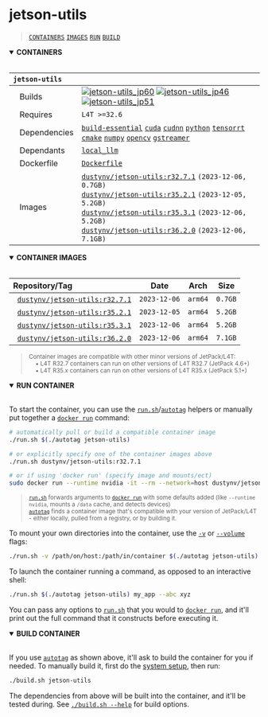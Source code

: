 # jetson-utils

> [`CONTAINERS`](#user-content-containers) [`IMAGES`](#user-content-images) [`RUN`](#user-content-run) [`BUILD`](#user-content-build)

<details open>
<summary><b><a id="containers">CONTAINERS</a></b></summary>
<br>

| **`jetson-utils`** | |
| :-- | :-- |
| &nbsp;&nbsp;&nbsp;Builds | [![`jetson-utils_jp60`](https://img.shields.io/github/actions/workflow/status/dusty-nv/jetson-containers/jetson-utils_jp60.yml?label=jetson-utils:jp60)](https://github.com/dusty-nv/jetson-containers/actions/workflows/jetson-utils_jp60.yml) [![`jetson-utils_jp46`](https://img.shields.io/github/actions/workflow/status/dusty-nv/jetson-containers/jetson-utils_jp46.yml?label=jetson-utils:jp46)](https://github.com/dusty-nv/jetson-containers/actions/workflows/jetson-utils_jp46.yml) [![`jetson-utils_jp51`](https://img.shields.io/github/actions/workflow/status/dusty-nv/jetson-containers/jetson-utils_jp51.yml?label=jetson-utils:jp51)](https://github.com/dusty-nv/jetson-containers/actions/workflows/jetson-utils_jp51.yml) |
| &nbsp;&nbsp;&nbsp;Requires | `L4T >=32.6` |
| &nbsp;&nbsp;&nbsp;Dependencies | [`build-essential`](/packages/build-essential) [`cuda`](/packages/cuda/cuda) [`cudnn`](/packages/cuda/cudnn) [`python`](/packages/python) [`tensorrt`](/packages/tensorrt) [`cmake`](/packages/cmake/cmake_pip) [`numpy`](/packages/numpy) [`opencv`](/packages/opencv) [`gstreamer`](/packages/gstreamer) |
| &nbsp;&nbsp;&nbsp;Dependants | [`local_llm`](/packages/llm/local_llm) |
| &nbsp;&nbsp;&nbsp;Dockerfile | [`Dockerfile`](Dockerfile) |
| &nbsp;&nbsp;&nbsp;Images | [`dustynv/jetson-utils:r32.7.1`](https://hub.docker.com/r/dustynv/jetson-utils/tags) `(2023-12-06, 0.7GB)`<br>[`dustynv/jetson-utils:r35.2.1`](https://hub.docker.com/r/dustynv/jetson-utils/tags) `(2023-12-05, 5.2GB)`<br>[`dustynv/jetson-utils:r35.3.1`](https://hub.docker.com/r/dustynv/jetson-utils/tags) `(2023-12-06, 5.2GB)`<br>[`dustynv/jetson-utils:r36.2.0`](https://hub.docker.com/r/dustynv/jetson-utils/tags) `(2023-12-06, 7.1GB)` |

</details>

<details open>
<summary><b><a id="images">CONTAINER IMAGES</a></b></summary>
<br>

| Repository/Tag | Date | Arch | Size |
| :-- | :--: | :--: | :--: |
| &nbsp;&nbsp;[`dustynv/jetson-utils:r32.7.1`](https://hub.docker.com/r/dustynv/jetson-utils/tags) | `2023-12-06` | `arm64` | `0.7GB` |
| &nbsp;&nbsp;[`dustynv/jetson-utils:r35.2.1`](https://hub.docker.com/r/dustynv/jetson-utils/tags) | `2023-12-05` | `arm64` | `5.2GB` |
| &nbsp;&nbsp;[`dustynv/jetson-utils:r35.3.1`](https://hub.docker.com/r/dustynv/jetson-utils/tags) | `2023-12-06` | `arm64` | `5.2GB` |
| &nbsp;&nbsp;[`dustynv/jetson-utils:r36.2.0`](https://hub.docker.com/r/dustynv/jetson-utils/tags) | `2023-12-06` | `arm64` | `7.1GB` |

> <sub>Container images are compatible with other minor versions of JetPack/L4T:</sub><br>
> <sub>&nbsp;&nbsp;&nbsp;&nbsp;• L4T R32.7 containers can run on other versions of L4T R32.7 (JetPack 4.6+)</sub><br>
> <sub>&nbsp;&nbsp;&nbsp;&nbsp;• L4T R35.x containers can run on other versions of L4T R35.x (JetPack 5.1+)</sub><br>
</details>

<details open>
<summary><b><a id="run">RUN CONTAINER</a></b></summary>
<br>

To start the container, you can use the [`run.sh`](/docs/run.md)/[`autotag`](/docs/run.md#autotag) helpers or manually put together a [`docker run`](https://docs.docker.com/engine/reference/commandline/run/) command:
```bash
# automatically pull or build a compatible container image
./run.sh $(./autotag jetson-utils)

# or explicitly specify one of the container images above
./run.sh dustynv/jetson-utils:r32.7.1

# or if using 'docker run' (specify image and mounts/ect)
sudo docker run --runtime nvidia -it --rm --network=host dustynv/jetson-utils:r32.7.1
```
> <sup>[`run.sh`](/docs/run.md) forwards arguments to [`docker run`](https://docs.docker.com/engine/reference/commandline/run/) with some defaults added (like `--runtime nvidia`, mounts a `/data` cache, and detects devices)</sup><br>
> <sup>[`autotag`](/docs/run.md#autotag) finds a container image that's compatible with your version of JetPack/L4T - either locally, pulled from a registry, or by building it.</sup>

To mount your own directories into the container, use the [`-v`](https://docs.docker.com/engine/reference/commandline/run/#volume) or [`--volume`](https://docs.docker.com/engine/reference/commandline/run/#volume) flags:
```bash
./run.sh -v /path/on/host:/path/in/container $(./autotag jetson-utils)
```
To launch the container running a command, as opposed to an interactive shell:
```bash
./run.sh $(./autotag jetson-utils) my_app --abc xyz
```
You can pass any options to [`run.sh`](/docs/run.md) that you would to [`docker run`](https://docs.docker.com/engine/reference/commandline/run/), and it'll print out the full command that it constructs before executing it.
</details>
<details open>
<summary><b><a id="build">BUILD CONTAINER</b></summary>
<br>

If you use [`autotag`](/docs/run.md#autotag) as shown above, it'll ask to build the container for you if needed.  To manually build it, first do the [system setup](/docs/setup.md), then run:
```bash
./build.sh jetson-utils
```
The dependencies from above will be built into the container, and it'll be tested during.  See [`./build.sh --help`](/jetson_containers/build.py) for build options.
</details>
